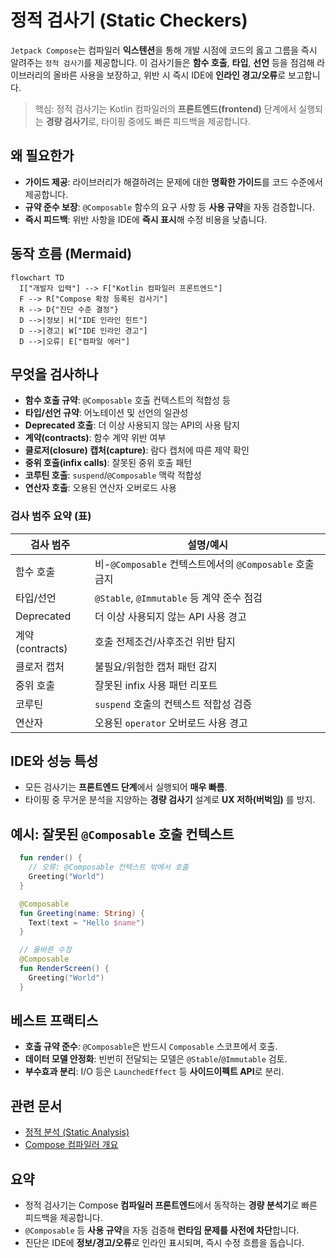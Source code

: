 # 정적 검사기 (Static Checkers)

`Jetpack Compose`는 컴파일러 **익스텐션**을 통해 개발 시점에 코드의 옳고 그름을 즉시 알려주는 `정적 검사기`를 제공합니다. 이 검사기들은 **함수 호출**, **타입**, **선언** 등을 점검해 라이브러리의 올바른 사용을 보장하고, 위반 시 즉시 IDE에 **인라인 경고/오류**로 보고합니다.

> 핵심: 정적 검사기는 Kotlin 컴파일러의 **프론트엔드(frontend)** 단계에서 실행되는 **경량 검사기**로, 타이핑 중에도 빠른 피드백을 제공합니다.

## 왜 필요한가
- **가이드 제공**: 라이브러리가 해결하려는 문제에 대한 **명확한 가이드**를 코드 수준에서 제공합니다.
- **규약 준수 보장**: `@Composable` 함수의 요구 사항 등 **사용 규약**을 자동 검증합니다.
- **즉시 피드백**: 위반 사항을 IDE에 **즉시 표시**해 수정 비용을 낮춥니다.

## 동작 흐름 (Mermaid)
```mermaid
flowchart TD
  I["개발자 입력"] --> F["Kotlin 컴파일러 프론트엔드"]
  F --> R["Compose 확장 등록된 검사기"]
  R --> D{"진단 수준 결정"}
  D -->|정보| H["IDE 인라인 힌트"]
  D -->|경고| W["IDE 인라인 경고"]
  D -->|오류| E["컴파일 에러"]
```

## 무엇을 검사하나
- **함수 호출 규약**: `@Composable` 호출 컨텍스트의 적합성 등
- **타입/선언 규약**: 어노테이션 및 선언의 일관성
- **Deprecated 호출**: 더 이상 사용되지 않는 API의 사용 탐지
- **계약(contracts)**: 함수 계약 위반 여부
- **클로저(closure) 캡처(capture)**: 람다 캡처에 따른 제약 확인
- **중위 호출(infix calls)**: 잘못된 중위 호출 패턴
- **코루틴 호출**: `suspend`/`@Composable` 맥락 적합성
- **연산자 호출**: 오용된 연산자 오버로드 사용

### 검사 범주 요약 (표)
| 검사 범주 | 설명/예시 |
|---|---|
| 함수 호출 | 비-`@Composable` 컨텍스트에서의 `@Composable` 호출 금지 |
| 타입/선언 | `@Stable`, `@Immutable` 등 계약 준수 점검 |
| Deprecated | 더 이상 사용되지 않는 API 사용 경고 |
| 계약(contracts) | 호출 전제조건/사후조건 위반 탐지 |
| 클로저 캡처 | 불필요/위험한 캡처 패턴 감지 |
| 중위 호출 | 잘못된 infix 사용 패턴 리포트 |
| 코루틴 | `suspend` 호출의 컨텍스트 적합성 검증 |
| 연산자 | 오용된 `operator` 오버로드 사용 경고 |

## IDE와 성능 특성
- 모든 검사기는 **프론트엔드 단계**에서 실행되어 **매우 빠름**.
- 타이핑 중 무거운 분석을 지양하는 **경량 검사기** 설계로 **UX 저하(버벅임)** 를 방지.

## 예시: 잘못된 `@Composable` 호출 컨텍스트
```kotlin
  fun render() {
    // 오류: @Composable 컨텍스트 밖에서 호출
    Greeting("World")
  }

  @Composable
  fun Greeting(name: String) {
    Text(text = "Hello $name")
  }

  // 올바른 수정
  @Composable
  fun RenderScreen() {
    Greeting("World")
  }
```

## 베스트 프랙티스
- **호출 규약 준수**: `@Composable`은 반드시 `Composable` 스코프에서 호출.
- **데이터 모델 안정화**: 빈번히 전달되는 모델은 `@Stable`/`@Immutable` 검토.
- **부수효과 분리**: I/O 등은 `LaunchedEffect` 등 **사이드이펙트 API**로 분리.

## 관련 문서
- [정적 분석 (Static Analysis)](../StaticAnalysis/README.md)
- [Compose 컴파일러 개요](../README.md)

## 요약
- 정적 검사기는 Compose **컴파일러 프론트엔드**에서 동작하는 **경량 분석기**로 빠른 피드백을 제공합니다.
- `@Composable` 등 **사용 규약**을 자동 검증해 **런타임 문제를 사전에 차단**합니다.
- 진단은 IDE에 **정보/경고/오류**로 인라인 표시되며, 즉시 수정 흐름을 돕습니다.
